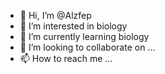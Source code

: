 - 👋 Hi, I’m @Alzfep
- 👀 I’m interested in biology
- 🌱 I’m currently learning biology
- 💞️ I’m looking to collaborate on ...
- 📫 How to reach me ...

<!---
Alzfep/Alzfep is a ✨ special ✨ repository because its `README.md` (this file) appears on your GitHub profile.
You can click the Preview link to take a look at your changes.
--->
